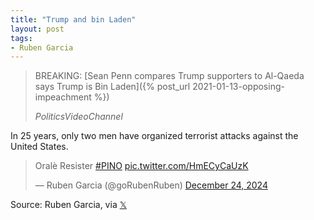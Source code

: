 ```yaml
---
title: "Trump and bin Laden"
layout: post
tags:
- Ruben Garcia
---
```


> BREAKING: [Sean Penn compares Trump supporters to Al-Qaeda says Trump is Bin Laden]({% post_url 2021-01-13-opposing-impeachment %})
>
> <cite>PoliticsVideoChannel</cite>

In 25 years, only two men have organized terrorist attacks against the United States.

<blockquote class="twitter-tweet"><p lang="ht" dir="ltr">Oralè Resister <a href="https://twitter.com/hashtag/PINO?src=hash&amp;ref_src=twsrc%5Etfw">#PINO</a> <a href="https://t.co/HmECyCaUzK">pic.twitter.com/HmECyCaUzK</a></p>&mdash; Ruben Garcia (@goRubenRuben) <a href="https://twitter.com/goRubenRuben/status/1871439814085763562?ref_src=twsrc%5Etfw">December 24, 2024</a></blockquote> <script async src="https://platform.twitter.com/widgets.js" charset="utf-8"></script>

Source: Ruben Garcia, via [𝕏](https://x.com)
